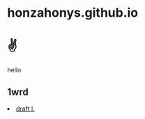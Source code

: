 # honzahonys.github.io

<h1> ✌️ </h1>
<p> hello </p>

<h2> 1wrd </h2>

  <li><a href="/honzahonys/01-one-word/first-draft.html">draft I.</a></li>
  
